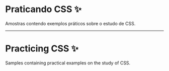 # Praticando CSS :sparkles:
Amostras contendo exemplos práticos sobre o estudo de CSS.

- - - -

# Practicing CSS :sparkles:
Samples containing practical examples on the study of CSS.

